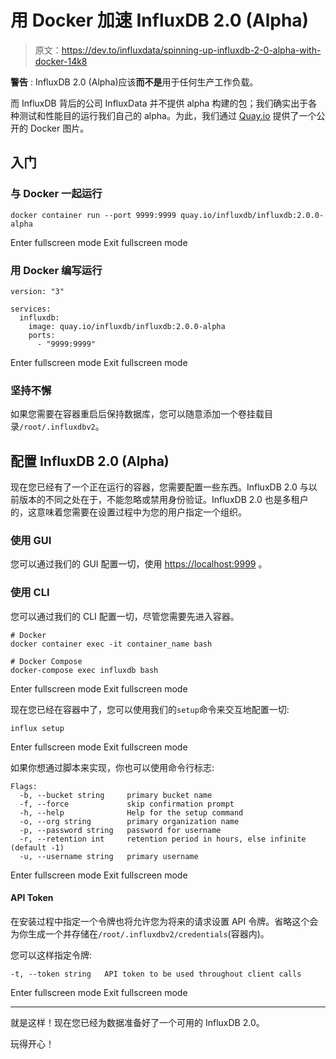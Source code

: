 # 用 Docker 加速 InfluxDB 2.0 (Alpha)

> 原文：<https://dev.to/influxdata/spinning-up-influxdb-2-0-alpha-with-docker-14k8>

**警告** : InfluxDB 2.0 (Alpha)应该**而不是**用于任何生产工作负载。

而 InfluxDB 背后的公司 InfluxData 并不提供 alpha 构建的包；我们确实出于各种测试和性能目的运行我们自己的 alpha。为此，我们通过 [Quay.io](https://quay.io) 提供了一个公开的 Docker 图片。

## 入门

### 与 Docker 一起运行

```
docker container run --port 9999:9999 quay.io/influxdb/influxdb:2.0.0-alpha 
```

Enter fullscreen mode Exit fullscreen mode

### 用 Docker 编写运行

```
version: "3"

services:
  influxdb:
    image: quay.io/influxdb/influxdb:2.0.0-alpha
    ports:
      - "9999:9999" 
```

Enter fullscreen mode Exit fullscreen mode

### 坚持不懈

如果您需要在容器重启后保持数据库，您可以随意添加一个卷挂载目录`/root/.influxdbv2`。

## 配置 InfluxDB 2.0 (Alpha)

现在您已经有了一个正在运行的容器，您需要配置一些东西。InfluxDB 2.0 与以前版本的不同之处在于，不能忽略或禁用身份验证。InfluxDB 2.0 也是多租户的，这意味着您需要在设置过程中为您的用户指定一个组织。

### 使用 GUI

您可以通过我们的 GUI 配置一切，使用 [https://localhost:9999](https://localhost:9999) 。

### 使用 CLI

您可以通过我们的 CLI 配置一切，尽管您需要先进入容器。

```
# Docker
docker container exec -it container_name bash

# Docker Compose
docker-compose exec influxdb bash 
```

Enter fullscreen mode Exit fullscreen mode

现在您已经在容器中了，您可以使用我们的`setup`命令来交互地配置一切:

```
influx setup 
```

Enter fullscreen mode Exit fullscreen mode

如果你想通过脚本来实现，你也可以使用命令行标志:

```
Flags:
  -b, --bucket string     primary bucket name
  -f, --force             skip confirmation prompt
  -h, --help              Help for the setup command
  -o, --org string        primary organization name
  -p, --password string   password for username
  -r, --retention int     retention period in hours, else infinite (default -1)
  -u, --username string   primary username 
```

Enter fullscreen mode Exit fullscreen mode

#### API Token

在安装过程中指定一个令牌也将允许您为将来的请求设置 API 令牌。省略这个会为你生成一个并存储在`/root/.influxdbv2/credentials`(容器内)。

您可以这样指定令牌:

```
-t, --token string   API token to be used throughout client calls 
```

Enter fullscreen mode Exit fullscreen mode

* * *

就是这样！现在您已经为数据准备好了一个可用的 InfluxDB 2.0。

玩得开心！